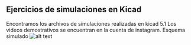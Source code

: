 ## Ejercicios de simulaciones en Kicad
Encontramos los archivos de simulaciones realizadas en kicad 5.1 
Los videos demostrativos se encuentran en la cuenta de instagram.
Esquema simulado
![alt text](https://github.com/jlaica/Simulaciones-en-Kicad/blob/main/esquema.png)

